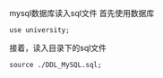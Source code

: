 mysql数据库读入sql文件
首先使用数据库
```mysql
use university;
```
接着，读入目录下的sql文件
```mysql
source ./DDL_MySQL.sql;
```
